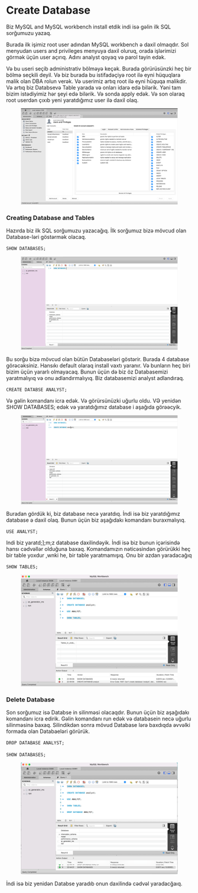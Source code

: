 # Create Database

Biz MySQL and MySQL workbench install etdik indi isə gəlin ilk SQL sorğumuzu yazaq.

Burada ilk işimiz root user adından MySQL workbench ə daxil olmaqdır. Sol menyudan users and privileges menyuya daxil oluruq, orada işlərimizi görmək üçün user açırıq. Adını analyst qoyaq və parol təyin edək.

Və bu useri seçib administrativ bölməyə keçək. Burada görürüsünzki heç bir bölmə seçkili deyil. Və biz burada bu istifadəçiyə root ilə eyni hüquqlara malik olan DBA rolun verək. Və userimiz artıq root ilə eyni hüquqa malikdir. Və artıq biz Databsevə Table yarada və onları idarə edə bilərik. Yəni tam bizim istədiyimiz hər şeyi edə bilərik. Və sonda apply edək. Və son olaraq root userdən çıxıb yeni yaratdığımız user ilə daxil olaq.&#x20;

<figure><img src=".gitbook/assets/image (17).png" alt=""><figcaption></figcaption></figure>

### Creating Database and Tables

Hazırda biz ilk SQL sorğumuzu yazacağıq. İlk sorğumuz bizə mövcud olan Database-ləri göstərmək olacaq.&#x20;

```sql
SHOW DATABASES;
```

<figure><img src=".gitbook/assets/image (24).png" alt=""><figcaption></figcaption></figure>

Bu sorğu bizə mövcud olan bütün Databaseləri göstərir. Burada 4 database görəcəksiniz. Hansıkı default olaraq install vaxtı yaranır. Və bunların heç biri bizim üçün yararlı olmayacaq. Bunun üçün də biz öz Databasemizi yaratmalıyıq və onu adlandırmalıyıq. Biz databasemizi analyst adlandıraq.

```
CREATE DATABSE ANALYST;
```

Və gəlin komandanı icra edək. Və görürsünüzki uğurlu oldu. VƏ yenidən SHOW DATABASES; edək və yaratdığımız database i aşağıda görəəcyik.

<figure><img src=".gitbook/assets/image (31).png" alt=""><figcaption></figcaption></figure>

Buradan gördük ki, biz database necə yaratdıq. İndi isə biz yaratdığımız database ə daxil olaq. Bunun üçün biz aşağıdakı komandanı buraxmalıyıq.&#x20;

```
USE ANALYST;
```

Indi biz yaratd;];m;z database daxilindəyik. İndi isə biz bunun içərisində hansı cədvəllər olduğuna baxaq. Komandamızın nəticəsindən görürükki heç bir table yoxdur ,wnki he, bir table yaratmamışıq. Onu bir azdan yaradacağıq

```
SHOW TABLES;
```

<figure><img src=".gitbook/assets/image (1).png" alt=""><figcaption></figcaption></figure>

### Delete Database

Son sorğumuz isə Databse in silinməsi olacaqdır. Bunun üçün biz aşağıdakı komandanı icra edirik. Gəlin komandanı run edək və databasein necə uğurlu silinməsinə baxaq. Silindikdən sonra mövud Database lərə baxdıqda əvvəlki formada olan Databaeləri görürük.

```
DROP DATABASE ANALYST;

SHOW DATABASES;
```

<figure><img src=".gitbook/assets/image (9) (1).png" alt=""><figcaption></figcaption></figure>

İndi isə biz yenidən Databse yaradıb onun daxilində cədvəl yaradacğaıq.
